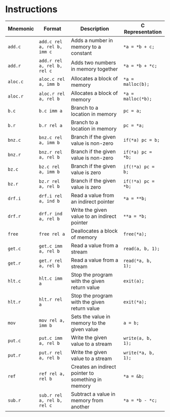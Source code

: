 # Instructions

| Mnemonic | Format                      | Description                                        | C Representation   |
| -------- | --------------------------- | -------------------------------------------------- | ------------------ |
| `add.c`  | `add.c rel a, rel b, imm c` | Adds a number in memory to a constant              | `*a = *b + c;`     |
| `add.r`  | `add.r rel a, rel b, rel c` | Adds two numbers in memory together                | `*a = *b + *c;`    |
| `aloc.c` | `aloc.c rel a, imm b`       | Allocates a block of memory                        | `*a = malloc(b);`  |
| `aloc.r` | `aloc.r rel a, rel b`       | Allocates a block of memory                        | `*a = malloc(*b);` |
| `b.c`    | `b.c imm a`                 | Branch to a location in memory                     | `pc = a;`          |
| `b.r`    | `b.r rel a`                 | Branch to a location in memory                     | `pc = *a;`         |
| `bnz.c`  | `bnz.c rel a, imm b`        | Branch if the given value is non-zero              | `if(*a) pc = b;`   |
| `bnz.r`  | `bnz.r rel a, rel b`        | Branch if the given value is non-zero              | `if(*a) pc = *b;`  |
| `bz.c`   | `bz.c rel a, imm b`         | Branch if the given value is zero                  | `if(!*a) pc = b;`  |
| `bz.r`   | `bz.r rel a, rel b`         | Branch if the given value is zero                  | `if(!*a) pc = *b;` |
| `drf.i`  | `drf.i rel a, ind b`        | Read a value from an indirect pointer              | `*a = **b;`        |
| `drf.r`  | `drf.r ind a, rel b`        | Write the given value to an indirect pointer       | `**a = *b;`        |
| `free`   | `free rel a`                | Deallocates a block of memory                      | `free(*a);`        |
| `get.c`  | `get.c imm a, rel b`        | Read a value from a stream                         | `read(a, b, 1);`   |
| `get.r`  | `get.r rel a, rel b`        | Read a value from a stream                         | `read(*a, b, 1);`  |
| `hlt.c`  | `hlt.c imm a`               | Stop the program with the given return value       | `exit(a);`         |
| `hlt.r`  | `hlt.r rel a`               | Stop the program with the given return value       | `exit(*a);`        |
| `mov`    | `mov rel a, imm b`          | Sets the value in memory to the given value        | `a = b;`           |
| `put.c`  | `put.c imm a, rel b`        | Write the given value to a stream                  | `write(a, b, 1);`  |
| `put.r`  | `put.r rel a, rel b`        | Write the given value to a stream                  | `write(*a, b, 1);` |
| `ref`    | `ref rel a, rel b`          | Creates an indirect pointer to something in memory | `*a = &b;`         |
| `sub.r`  | `sub.r rel a, rel b, rel c` | Subtract a value in memory from another            | `*a = *b - *c;`    |